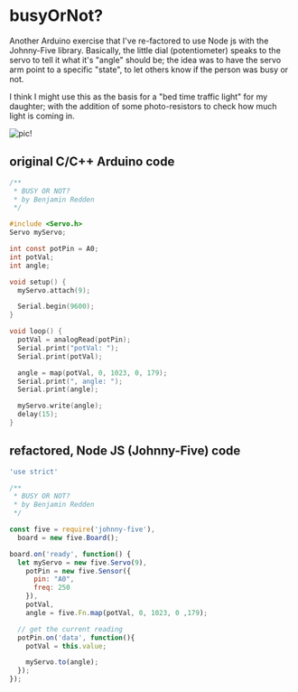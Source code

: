 # busyOrNot?

Another Arduino exercise that I've re-factored to use Node js with the Johnny-Five library. Basically, the little dial (potentiometer) speaks to the servo to tell it what it's "angle" should be; the idea was to have the servo arm point to a specific "state", to let others know if the person was busy or not.

I think I might use this as the basis for a "bed time traffic light" for my daughter; with the addition of some photo-resistors to check how much light is coming in.

![pic!](https://github.com/Banjerr/busyOrNot/blob/master/busyOrNot.gif)

## original C/C++ Arduino code

```c
/**
 * BUSY OR NOT?
 * by Benjamin Redden
 */

#include <Servo.h>
Servo myServo;

int const potPin = A0;
int potVal;
int angle;

void setup() {
  myServo.attach(9);

  Serial.begin(9600);
}

void loop() {
  potVal = analogRead(potPin);
  Serial.print("potVal: ");
  Serial.print(potVal);

  angle = map(potVal, 0, 1023, 0, 179);
  Serial.print(", angle: ");
  Serial.print(angle);

  myServo.write(angle);
  delay(15);
}
```

## refactored, Node JS (Johnny-Five) code

```javascript
'use strict'

/**
 * BUSY OR NOT?
 * by Benjamin Redden
 */

const five = require('johnny-five'),
  board = new five.Board();

board.on('ready', function() {
  let myServo = new five.Servo(9),
    potPin = new five.Sensor({
      pin: "A0",
      freq: 250
    }),
    potVal,
    angle = five.Fn.map(potVal, 0, 1023, 0 ,179);

  // get the current reading
  potPin.on('data', function(){
    potVal = this.value;

    myServo.to(angle);
  });
});
```
